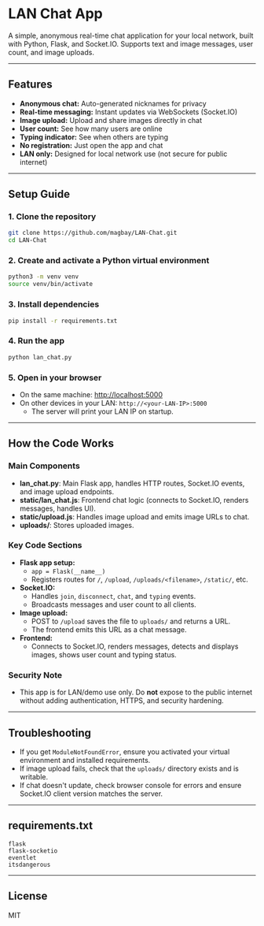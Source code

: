 # LAN Chat App

A simple, anonymous real-time chat application for your local network, built with Python, Flask, and Socket.IO. Supports text and image messages, user count, and image uploads.

---

## Features
- **Anonymous chat:** Auto-generated nicknames for privacy
- **Real-time messaging:** Instant updates via WebSockets (Socket.IO)
- **Image upload:** Upload and share images directly in chat
- **User count:** See how many users are online
- **Typing indicator:** See when others are typing
- **No registration:** Just open the app and chat
- **LAN only:** Designed for local network use (not secure for public internet)

---

## Setup Guide

### 1. Clone the repository
```bash
git clone https://github.com/magbay/LAN-Chat.git
cd LAN-Chat
```

### 2. Create and activate a Python virtual environment
```bash
python3 -m venv venv
source venv/bin/activate
```

### 3. Install dependencies
```bash
pip install -r requirements.txt
```

### 4. Run the app
```bash
python lan_chat.py
```

### 5. Open in your browser
- On the same machine: [http://localhost:5000](http://localhost:5000)
- On other devices in your LAN: `http://<your-LAN-IP>:5000`
  - The server will print your LAN IP on startup.

---

## How the Code Works

### Main Components
- **lan_chat.py**: Main Flask app, handles HTTP routes, Socket.IO events, and image upload endpoints.
- **static/lan_chat.js**: Frontend chat logic (connects to Socket.IO, renders messages, handles UI).
- **static/upload.js**: Handles image upload and emits image URLs to chat.
- **uploads/**: Stores uploaded images.

### Key Code Sections
- **Flask app setup:**
  - `app = Flask(__name__)`
  - Registers routes for `/`, `/upload`, `/uploads/<filename>`, `/static/`, etc.
- **Socket.IO:**
  - Handles `join`, `disconnect`, `chat`, and `typing` events.
  - Broadcasts messages and user count to all clients.
- **Image upload:**
  - POST to `/upload` saves the file to `uploads/` and returns a URL.
  - The frontend emits this URL as a chat message.
- **Frontend:**
  - Connects to Socket.IO, renders messages, detects and displays images, shows user count and typing status.

### Security Note
- This app is for LAN/demo use only. Do **not** expose to the public internet without adding authentication, HTTPS, and security hardening.

---

## Troubleshooting
- If you get `ModuleNotFoundError`, ensure you activated your virtual environment and installed requirements.
- If image upload fails, check that the `uploads/` directory exists and is writable.
- If chat doesn't update, check browser console for errors and ensure Socket.IO client version matches the server.

---

## requirements.txt
```
flask
flask-socketio
eventlet
itsdangerous
```

---

## License
MIT
